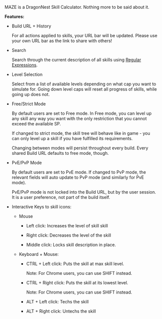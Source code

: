 MAZE is a DragonNest Skill Calculator. Nothing more to be said about it.

**Features:**

- Build URL + History

  For all actions applied to skills, your URL bar will be updated. Please use your own URL bar as the link to share with others!

- Search

  Search through the current description of all skills using [Regular Expressions](http://www.w3schools.com/jsref/jsref_obj_regexp.asp).

- Level Selection

  Select from a list of available levels depending on what cap you want to simulate for. Going down level caps will reset all progress of skills, while going up does not.

- Free/Strict Mode

  By default users are set to Free mode. In Free mode, you can level up any skill any way you want with the only restriction that you cannot exceed the available SP.

  If changed to strict mode, the skill tree will behave like in game - you can only level up a skill if you have fulfilled its requirements.

  Changing between modes will persist throughout every build. Every shared Build URL defaults to free mode, though.

- PvE/PvP Mode

  By default users are set to PvE mode. If changed to PvP mode, the relevant fields will auto update to PvP mode (and similarly for PvE mode).

  PvE/PvP mode is not locked into the Build URL, but by the user session. It is a user preference, not part of the build itself.

- Interactive Keys to skill icons:

  - Mouse

    - Left click: Increases the level of skill skill

    - Right click: Decreases the level of the skill

    - Middle click: Locks skill description in place.

  - Keyboard + Mouse:

    - CTRL + Left click: Puts the skill at max skill level.

      Note: For Chrome users, you can use SHIFT instead.

    - CTRL + Right click: Puts the skill at its lowest level.

      Note: For Chrome users, you can use SHIFT instead.

    - ALT + Left click: Techs the skill

    - ALT + Right click: Untechs the skill